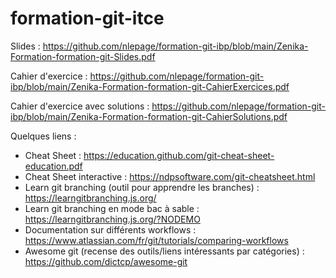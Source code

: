 # formation-git-itce

Slides : https://github.com/nlepage/formation-git-ibp/blob/main/Zenika-Formation-formation-git-Slides.pdf

Cahier d'exercice : https://github.com/nlepage/formation-git-ibp/blob/main/Zenika-Formation-formation-git-CahierExercices.pdf

Cahier d'exercice avec solutions : https://github.com/nlepage/formation-git-ibp/blob/main/Zenika-Formation-formation-git-CahierSolutions.pdf

Quelques liens :
 - Cheat Sheet : https://education.github.com/git-cheat-sheet-education.pdf
 - Cheat Sheet interactive : https://ndpsoftware.com/git-cheatsheet.html
 - Learn git branching (outil pour apprendre les branches) : https://learngitbranching.js.org/
 - Learn git branching en mode bac à sable : https://learngitbranching.js.org/?NODEMO
 - Documentation sur différents workflows : https://www.atlassian.com/fr/git/tutorials/comparing-workflows
 - Awesome git (recense des outils/liens intéressants par catégories) : https://github.com/dictcp/awesome-git
